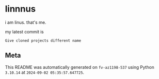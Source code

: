 # linnnus

i am linus. that's me.

my latest commit is

```
Give cloned projects different name
```

## Meta

This README was automatically generated on `fv-az1198-537` using Python
`3.10.14` at `2024-09-02 05:35:57.647725`.
